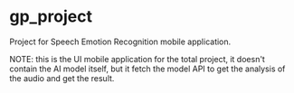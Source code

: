 # gp_project

Project for Speech Emotion Recognition mobile application.

NOTE: this is the UI mobile application for the total project, it doesn't contain the AI model itself, but it fetch the model API to get the analysis of the audio and get the result.